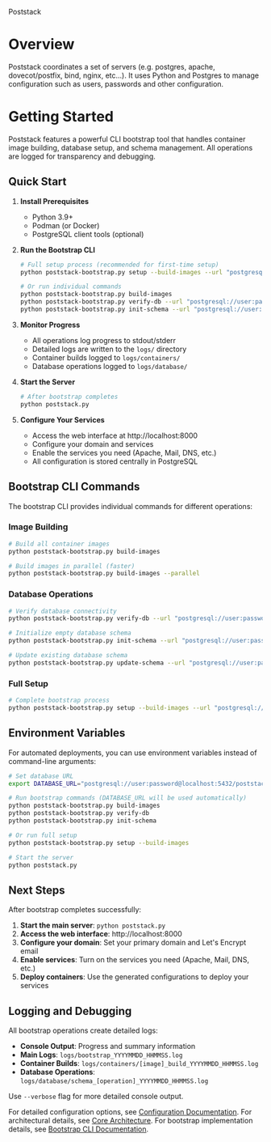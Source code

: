 Poststack

# Overview

Poststack coordinates a set of servers (e.g. postgres, apache, dovecot/postfix, bind, nginx, etc...). It uses Python and Postgres to manage configuration
such as users, passwords and other configuration.

# Getting Started

Poststack features a powerful CLI bootstrap tool that handles container image building, database setup, and schema management. All operations are logged for transparency and debugging.

## Quick Start

1. **Install Prerequisites**
   - Python 3.9+
   - Podman (or Docker)
   - PostgreSQL client tools (optional)

2. **Run the Bootstrap CLI**
   ```bash
   # Full setup process (recommended for first-time setup)
   python poststack-bootstrap.py setup --build-images --url "postgresql://user:password@localhost:5432/poststack"
   
   # Or run individual commands
   python poststack-bootstrap.py build-images
   python poststack-bootstrap.py verify-db --url "postgresql://user:password@localhost:5432/poststack"
   python poststack-bootstrap.py init-schema --url "postgresql://user:password@localhost:5432/poststack"
   ```

3. **Monitor Progress**
   - All operations log progress to stdout/stderr
   - Detailed logs are written to the `logs/` directory
   - Container builds logged to `logs/containers/`
   - Database operations logged to `logs/database/`

4. **Start the Server**
   ```bash
   # After bootstrap completes
   python poststack.py
   ```

5. **Configure Your Services**
   - Access the web interface at http://localhost:8000
   - Configure your domain and services
   - Enable the services you need (Apache, Mail, DNS, etc.)
   - All configuration is stored centrally in PostgreSQL

## Bootstrap CLI Commands

The bootstrap CLI provides individual commands for different operations:

### Image Building
```bash
# Build all container images
python poststack-bootstrap.py build-images

# Build images in parallel (faster)
python poststack-bootstrap.py build-images --parallel
```

### Database Operations
```bash
# Verify database connectivity
python poststack-bootstrap.py verify-db --url "postgresql://user:password@localhost:5432/poststack"

# Initialize empty database schema
python poststack-bootstrap.py init-schema --url "postgresql://user:password@localhost:5432/poststack"

# Update existing database schema
python poststack-bootstrap.py update-schema --url "postgresql://user:password@localhost:5432/poststack"
```

### Full Setup
```bash
# Complete bootstrap process
python poststack-bootstrap.py setup --build-images --url "postgresql://user:password@localhost:5432/poststack"
```

## Environment Variables

For automated deployments, you can use environment variables instead of command-line arguments:

```bash
# Set database URL
export DATABASE_URL="postgresql://user:password@localhost:5432/poststack"

# Run bootstrap commands (DATABASE_URL will be used automatically)
python poststack-bootstrap.py build-images
python poststack-bootstrap.py verify-db
python poststack-bootstrap.py init-schema

# Or run full setup
python poststack-bootstrap.py setup --build-images

# Start the server
python poststack.py
```

## Next Steps

After bootstrap completes successfully:

1. **Start the main server**: `python poststack.py`
2. **Access the web interface**: http://localhost:8000
3. **Configure your domain**: Set your primary domain and Let's Encrypt email
4. **Enable services**: Turn on the services you need (Apache, Mail, DNS, etc.)
5. **Deploy containers**: Use the generated configurations to deploy your services

## Logging and Debugging

All bootstrap operations create detailed logs:

- **Console Output**: Progress and summary information
- **Main Logs**: `logs/bootstrap_YYYYMMDD_HHMMSS.log`
- **Container Builds**: `logs/containers/[image]_build_YYYYMMDD_HHMMSS.log`
- **Database Operations**: `logs/database/schema_[operation]_YYYYMMDD_HHMMSS.log`

Use `--verbose` flag for more detailed console output.

For detailed configuration options, see [Configuration Documentation](docs/configuration.md).
For architectural details, see [Core Architecture](docs/core-container-architecture.md).
For bootstrap implementation details, see [Bootstrap CLI Documentation](docs/bootstrap.md).
